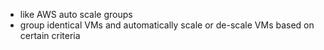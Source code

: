 - like AWS auto scale groups
- group identical VMs and automatically scale or de-scale VMs based on certain criteria